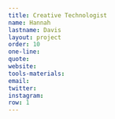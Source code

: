 ```yaml
---
title: Creative Technologist
name: Hannah
lastname: Davis
layout: project
order: 10
one-line: 
quote: 
website: 
tools-materials: 
email: 
twitter: 
instagram: 
row: 1
---
```


